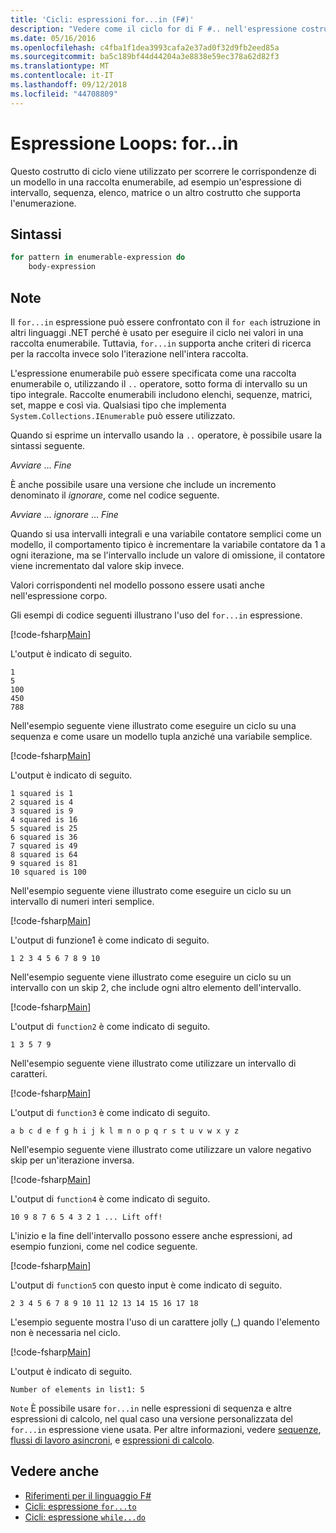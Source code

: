 ```yaml
---
title: 'Cicli: espressioni for...in (F#)'
description: "Vedere come il ciclo for di F #.. nell'espressione costrutto di ciclo viene utilizzato per scorrere le corrispondenze di un modello in una raccolta enumerabile."
ms.date: 05/16/2016
ms.openlocfilehash: c4fba1f1dea3993cafa2e37ad0f32d9fb2eed85a
ms.sourcegitcommit: ba5c189bf44d44204a3e8838e59ec378a62d82f3
ms.translationtype: MT
ms.contentlocale: it-IT
ms.lasthandoff: 09/12/2018
ms.locfileid: "44708809"
---
```

# <a name="loops-forin-expression"></a>Espressione Loops: for...in

Questo costrutto di ciclo viene utilizzato per scorrere le corrispondenze di un modello in una raccolta enumerabile, ad esempio un'espressione di intervallo, sequenza, elenco, matrice o un altro costrutto che supporta l'enumerazione.

## <a name="syntax"></a>Sintassi

```fsharp
for pattern in enumerable-expression do
    body-expression
```

## <a name="remarks"></a>Note

Il `for...in` espressione può essere confrontato con il `for each` istruzione in altri linguaggi .NET perché è usato per eseguire il ciclo nei valori in una raccolta enumerabile. Tuttavia, `for...in` supporta anche criteri di ricerca per la raccolta invece solo l'iterazione nell'intera raccolta.

L'espressione enumerabile può essere specificata come una raccolta enumerabile o, utilizzando il `..` operatore, sotto forma di intervallo su un tipo integrale. Raccolte enumerabili includono elenchi, sequenze, matrici, set, mappe e così via. Qualsiasi tipo che implementa `System.Collections.IEnumerable` può essere utilizzato.

Quando si esprime un intervallo usando la `..` operatore, è possibile usare la sintassi seguente.

*Avviare* ... *Fine*

È anche possibile usare una versione che include un incremento denominato il *ignorare*, come nel codice seguente.

*Avviare* ... *ignorare* ... *Fine*

Quando si usa intervalli integrali e una variabile contatore semplici come un modello, il comportamento tipico è incrementare la variabile contatore da 1 a ogni iterazione, ma se l'intervallo include un valore di omissione, il contatore viene incrementato dal valore skip invece.

Valori corrispondenti nel modello possono essere usati anche nell'espressione corpo.

Gli esempi di codice seguenti illustrano l'uso del `for...in` espressione.

[!code-fsharp[Main](../../../samples/snippets/fsharp/lang-ref-2/snippet5201.fs)]

L'output è indicato di seguito.

```
1
5
100
450
788
```

Nell'esempio seguente viene illustrato come eseguire un ciclo su una sequenza e come usare un modello tupla anziché una variabile semplice.

[!code-fsharp[Main](../../../samples/snippets/fsharp/lang-ref-2/snippet5202.fs)]

L'output è indicato di seguito.

```
1 squared is 1
2 squared is 4
3 squared is 9
4 squared is 16
5 squared is 25
6 squared is 36
7 squared is 49
8 squared is 64
9 squared is 81
10 squared is 100
```

Nell'esempio seguente viene illustrato come eseguire un ciclo su un intervallo di numeri interi semplice.

[!code-fsharp[Main](../../../samples/snippets/fsharp/lang-ref-2/snippet5203.fs)]

L'output di funzione1 è come indicato di seguito.

```
1 2 3 4 5 6 7 8 9 10
```

Nell'esempio seguente viene illustrato come eseguire un ciclo su un intervallo con un skip 2, che include ogni altro elemento dell'intervallo.

[!code-fsharp[Main](../../../samples/snippets/fsharp/lang-ref-2/snippet5204.fs)]

L'output di `function2` è come indicato di seguito.

```
1 3 5 7 9
```

Nell'esempio seguente viene illustrato come utilizzare un intervallo di caratteri.

[!code-fsharp[Main](../../../samples/snippets/fsharp/lang-ref-2/snippet5205.fs)]

L'output di `function3` è come indicato di seguito.

```
a b c d e f g h i j k l m n o p q r s t u v w x y z
```

Nell'esempio seguente viene illustrato come utilizzare un valore negativo skip per un'iterazione inversa.

[!code-fsharp[Main](../../../samples/snippets/fsharp/lang-ref-2/snippet5208.fs)]

L'output di `function4` è come indicato di seguito.

```
10 9 8 7 6 5 4 3 2 1 ... Lift off!
```

L'inizio e la fine dell'intervallo possono essere anche espressioni, ad esempio funzioni, come nel codice seguente.

[!code-fsharp[Main](../../../samples/snippets/fsharp/lang-ref-2/snippet5206.fs)]

L'output di `function5` con questo input è come indicato di seguito.

```
2 3 4 5 6 7 8 9 10 11 12 13 14 15 16 17 18
```

L'esempio seguente mostra l'uso di un carattere jolly (\_) quando l'elemento non è necessaria nel ciclo.

[!code-fsharp[Main](../../../samples/snippets/fsharp/lang-ref-2/snippet5207.fs)]

L'output è indicato di seguito.

```
Number of elements in list1: 5
```

`Note` È possibile usare `for...in` nelle espressioni di sequenza e altre espressioni di calcolo, nel qual caso una versione personalizzata del `for...in` espressione viene usata. Per altre informazioni, vedere [sequenze](sequences.md), [flussi di lavoro asincroni](asynchronous-workflows.md), e [espressioni di calcolo](computation-expressions.md).

## <a name="see-also"></a>Vedere anche

- [Riferimenti per il linguaggio F#](index.md)
- [Cicli: espressione `for...to`](loops-for-to-expression.md)
- [Cicli: espressione `while...do`](loops-while-do-expression.md)
